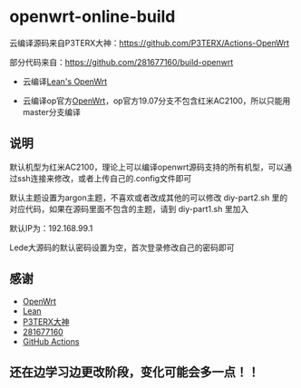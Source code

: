 # openwrt-online-build

云编译源码来自P3TERX大神：https://github.com/P3TERX/Actions-OpenWrt

部分代码来自：https://github.com/281677160/build-openwrt

- 云编译[Lean's OpenWrt](https://github.com/coolsnowwolf/lede)

- 云编译op官方[OpenWrt](https://github.com/openwrt/openwrt)，op官方19.07分支不包含红米AC2100，所以只能用master分支编译

## 说明

默认机型为红米AC2100，理论上可以编译openwrt源码支持的所有机型，可以通过ssh连接来修改，或者上传自己的.config文件即可

默认主题设置为argon主题，不喜欢或者改成其他的可以修改 diy-part2.sh 里的对应代码，如果在源码里面不包含的主题，请到 diy-part1.sh 里加入

默认IP为：192.168.99.1

Lede大源码的默认密码设置为空，首次登录修改自己的密码即可

## 感谢

- [OpenWrt](https://github.com/openwrt/openwrt)
- [Lean](https://github.com/coolsnowwolf/lede)
- [P3TERX大神](https://github.com/P3TERX)
- [281677160](https://github.com/281677160)
- [GitHub Actions](https://github.com/features/actions)

## 还在边学习边更改阶段，变化可能会多一点！！
